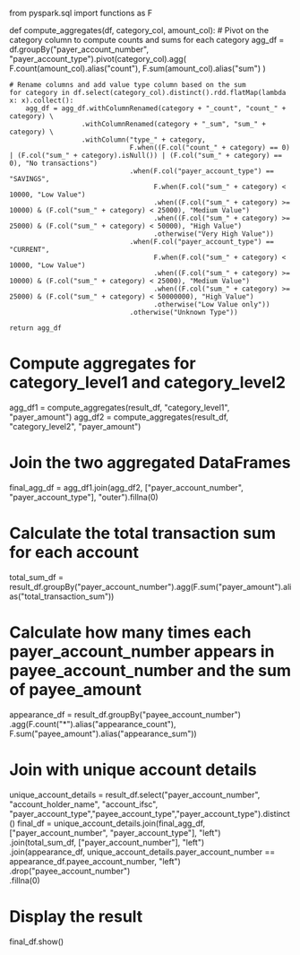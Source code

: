 from pyspark.sql import functions as F

def compute_aggregates(df, category_col, amount_col):
    # Pivot on the category column to compute counts and sums for each category
    agg_df = df.groupBy("payer_account_number", "payer_account_type").pivot(category_col).agg(
        F.count(amount_col).alias("count"),
        F.sum(amount_col).alias("sum")
    )
    
    # Rename columns and add value type column based on the sum
    for category in df.select(category_col).distinct().rdd.flatMap(lambda x: x).collect():
        agg_df = agg_df.withColumnRenamed(category + "_count", "count_" + category) \
                      .withColumnRenamed(category + "_sum", "sum_" + category) \
                      .withColumn("type_" + category, 
                                  F.when((F.col("count_" + category) == 0) | (F.col("sum_" + category).isNull()) | (F.col("sum_" + category) == 0), "No transactions")
                                  .when(F.col("payer_account_type") == "SAVINGS", 
                                        F.when(F.col("sum_" + category) < 10000, "Low Value")
                                        .when((F.col("sum_" + category) >= 10000) & (F.col("sum_" + category) < 25000), "Medium Value")
                                        .when((F.col("sum_" + category) >= 25000) & (F.col("sum_" + category) < 50000), "High Value")
                                        .otherwise("Very High Value"))
                                  .when(F.col("payer_account_type") == "CURRENT", 
                                        F.when(F.col("sum_" + category) < 10000, "Low Value")
                                        .when((F.col("sum_" + category) >= 10000) & (F.col("sum_" + category) < 25000), "Medium Value")
                                        .when((F.col("sum_" + category) >= 25000) & (F.col("sum_" + category) < 50000000), "High Value")
                                        .otherwise("Low Value only"))
                                  .otherwise("Unknown Type"))
    
    return agg_df

# Compute aggregates for category_level1 and category_level2 
agg_df1 = compute_aggregates(result_df, "category_level1", "payer_amount")
agg_df2 = compute_aggregates(result_df, "category_level2", "payer_amount")

# Join the two aggregated DataFrames 
final_agg_df = agg_df1.join(agg_df2, ["payer_account_number", "payer_account_type"], "outer").fillna(0) 

# Calculate the total transaction sum for each account
total_sum_df = result_df.groupBy("payer_account_number").agg(F.sum("payer_amount").alias("total_transaction_sum"))

# Calculate how many times each payer_account_number appears in payee_account_number and the sum of payee_amount
appearance_df = result_df.groupBy("payee_account_number") \
                         .agg(F.count("*").alias("appearance_count"), 
                              F.sum("payee_amount").alias("appearance_sum"))

# Join with unique account details 
unique_account_details = result_df.select("payer_account_number", "account_holder_name", "account_ifsc", "payer_account_type","payee_account_type","payer_account_type").distinct()
final_df = unique_account_details.join(final_agg_df, ["payer_account_number", "payer_account_type"], "left") \
                                 .join(total_sum_df, ["payer_account_number"], "left") \
                                 .join(appearance_df, unique_account_details.payer_account_number == appearance_df.payee_account_number, "left") \
                                 .drop("payee_account_number") \
                                 .fillna(0)

# Display the result
final_df.show()

